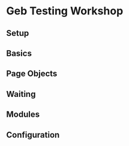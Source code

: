 # Geb Testing Workshop

## Setup

## Basics

## Page Objects

## Waiting

## Modules

## Configuration